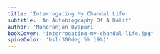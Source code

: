 ```yaml
---
title: 'Interrogating My Chandal Life'
subtitle: 'An Autobiography Of A Dalit'
author: 'Manoranjan Byapari'
bookCover: 'interrogating-my-chandal-life.jpg'
spineColor: 'hsl(300deg 5% 19%)'
---
```

